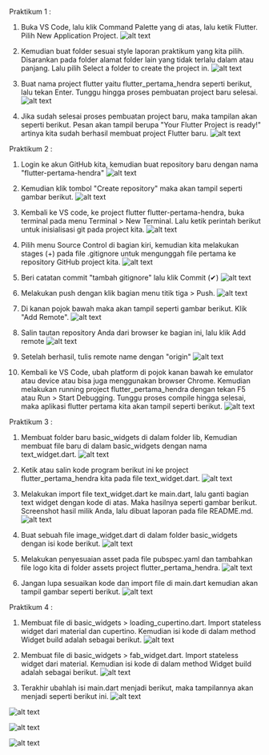 Praktikum 1 :

1. Buka VS Code, lalu klik Command Palette yang di atas, lalu ketik Flutter. Pilih New Application Project.
![alt text](image.png)


2. Kemudian buat folder sesuai style laporan praktikum yang kita pilih. Disarankan pada folder alamat folder lain yang tidak terlalu dalam atau panjang. Lalu pilih Select a folder to create the project in.
![alt text](image-1.png)


3. Buat nama project flutter yaitu flutter_pertama_hendra seperti berikut, lalu tekan Enter. Tunggu hingga proses pembuatan project baru selesai.
![alt text](image-2.png)


4. Jika sudah selesai proses pembuatan project baru, maka tampilan akan seperti berikut. Pesan akan tampil berupa "Your Flutter Project is ready!" artinya kita sudah berhasil membuat project Flutter baru.
![alt text](image-3.png)




Praktikum 2 :

1. Login ke akun GitHub kita, kemudian buat repository baru dengan nama "flutter-pertama-hendra"
![alt text](image-4.png)



2. Kemudian klik tombol "Create repository" maka akan tampil seperti gambar berikut.
![alt text](image-5.png)



3. Kembali ke VS code, ke project flutter flutter-pertama-hendra, buka terminal pada menu Terminal > New Terminal. Lalu ketik perintah berikut untuk inisialisasi git pada project kita.
![alt text](image-6.png)



4. Pilih menu Source Control di bagian kiri, kemudian kita melakukan stages (+) pada file .gitignore untuk mengunggah file pertama ke repository GitHub project kita.
![alt text](image-7.png)



5. Beri catatan commit "tambah gitignore" lalu klik Commit (✔)
![alt text](image-8.png)



6. Melakukan push dengan klik bagian menu titik tiga > Push.
![alt text](image-9.png)



7. Di kanan pojok bawah maka akan tampil seperti gambar berikut. Klik "Add Remote".
![alt text](image-10.png)



8. Salin tautan repository Anda dari browser ke bagian ini, lalu klik Add remote
![alt text](image-11.png)



9. Setelah berhasil, tulis remote name dengan "origin"
![alt text](image-12.png)



10. Kembali ke VS Code, ubah platform di pojok kanan bawah ke emulator atau device atau bisa juga menggunakan browser Chrome. Kemudian melakukan running project flutter_pertama_hendra dengan tekan F5 atau Run > Start Debugging. Tunggu proses compile hingga selesai, maka aplikasi flutter pertama kita akan tampil seperti berikut.
![alt text](image-13.png)




Praktikum 3 :

1. Membuat folder baru basic_widgets di dalam folder lib, Kemudian membuat file baru di dalam basic_widgets dengan nama text_widget.dart.
![alt text](image-14.png)



2. Ketik atau salin kode program berikut ini ke project flutter_pertama_hendra kita pada file text_widget.dart.
![alt text](image-15.png)



3. Melakukan import file text_widget.dart ke main.dart, lalu ganti bagian text widget dengan kode di atas. Maka hasilnya seperti gambar berikut. Screenshot hasil milik Anda, lalu dibuat laporan pada file README.md.
![alt text](image-16.png)



4. Buat sebuah file image_widget.dart di dalam folder basic_widgets dengan isi kode berikut.
![alt text](image-17.png)



5. Melakukan penyesuaian asset pada file pubspec.yaml dan tambahkan file logo kita di folder assets project flutter_pertama_hendra.
![alt text](image-18.png)



6. Jangan lupa sesuaikan kode dan import file di main.dart kemudian akan tampil gambar seperti berikut.
![alt text](image-19.png)




Praktikum 4 :

1. Membuat file di basic_widgets > loading_cupertino.dart. Import stateless widget dari material dan cupertino. Kemudian isi kode di dalam method Widget build adalah sebagai berikut.
![alt text](image-20.png)



2. Membuat file di basic_widgets > fab_widget.dart. Import stateless widget dari material. Kemudian isi kode di dalam method Widget build adalah sebagai berikut.
![alt text](image-21.png)



3. Terakhir ubahlah isi main.dart menjadi berikut, maka tampilannya akan menjadi seperti berikut ini.
![alt text](image-22.png)

![alt text](image-23.png)

![alt text](image-24.png)

![alt text](image-25.png)